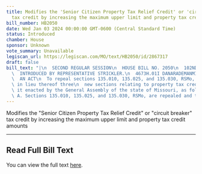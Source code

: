 ```yaml
---
title: Modifies the 'Senior Citizen Property Tax Relief Credit' or 'circuit breaker'
  tax credit by increasing the maximum upper limit and property tax credit amounts
bill_number: HB2050
date: Wed Jan 03 2024 00:00:00 GMT-0600 (Central Standard Time)
status: Introduced
chamber: House
sponsor: Unknown
vote_summary: Unavailable
legiscan_url: https://legiscan.com/MO/text/HB2050/id/2867317
draft: false
bill_text: "|\n  SECOND REGULAR SESSION\n  HOUSE BILL NO. 2050\n  102ND GENERAL ASSEMBLY\n\
  \  INTRODUCED BY REPRESENTATIVE STRICKLER.\n  4673H.01I DANARADEMANMILLER,ChiefClerk\n\
  \  AN ACT\n  To repeal sections 135.010, 135.025, and 135.030, RSMo, and to enact\
  \ in lieu thereof three\n  new sections relating to property tax credits.\n  Be\
  \ it enacted by the General Assembly of the state of Missouri, as follows:\n  Section\
  \ A. Sections 135.010, 135.025, and 135.030, RSMo, are repealed and three"
---
```

Modifies the "Senior Citizen Property Tax Relief Credit" or "circuit breaker" tax credit by increasing the maximum upper limit and property tax credit amounts

---

## Read Full Bill Text

You can view the full text [here](https://legiscan.com/MO/text/HB2050/id/2867317).
